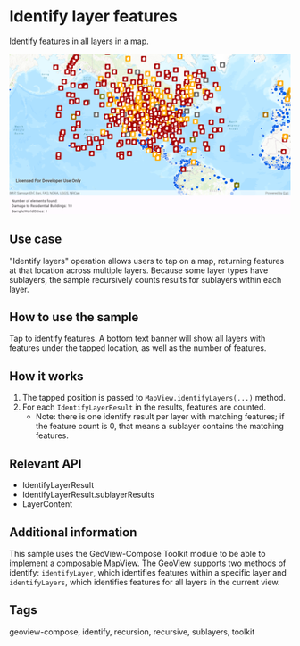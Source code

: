 # Identify layer features

Identify features in all layers in a map.

![Image of identify layers](identify-layer-features.png)

## Use case

"Identify layers" operation allows users to tap on a map, returning features at that location across multiple layers. Because some layer types have sublayers, the sample recursively counts results for sublayers within each layer.

## How to use the sample

Tap to identify features. A bottom text banner will show all layers with features under the tapped location, as well as the number of features.

## How it works

1. The tapped position is passed to `MapView.identifyLayers(...)` method.
2. For each `IdentifyLayerResult` in the results, features are counted.
    * Note: there is one identify result per layer with matching features; if the feature count is 0, that means a sublayer contains the matching features.

## Relevant API

* IdentifyLayerResult
* IdentifyLayerResult.sublayerResults
* LayerContent

## Additional information

This sample uses the GeoView-Compose Toolkit module to be able to implement a composable MapView.
The GeoView supports two methods of identify: `identifyLayer`, which identifies features within a specific layer and `identifyLayers`, which identifies features for all layers in the current view.

## Tags

geoview-compose, identify, recursion, recursive, sublayers, toolkit
